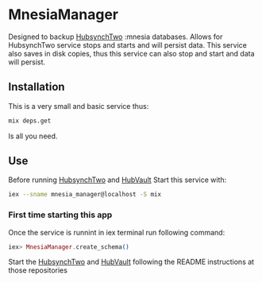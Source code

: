# MnesiaManager
Designed to backup [HubsynchTwo](https://github.com/ErinHivelociy/hubsynch_two) :mnesia databases. 
Allows for  HubsynchTwo service stops and starts and will persist data.
This service also saves in disk copies, thus this service can also stop and start and data will persist.

## Installation
This is a very small and basic service thus:
```bash
mix deps.get
``` 
Is all you need.

## Use
Before running [HubsynchTwo](https://github.com/ErinHivelociy/hubsynch_two) and [HubVault](https://github.com/ErinHivelociy/hub-vault)
Start this service with:
```bash
iex --sname mnesia_manager@localhost -S mix
```

### First time starting this app
Once the service is runnint in iex terminal run following command:
```elixir
iex> MnesiaManager.create_schema()
```
Start the [HubsynchTwo](https://github.com/ErinHivelociy/hubsynch_two) and [HubVault](https://github.com/ErinHivelociy/hub-vault)
following the README instructions at those repositories 
